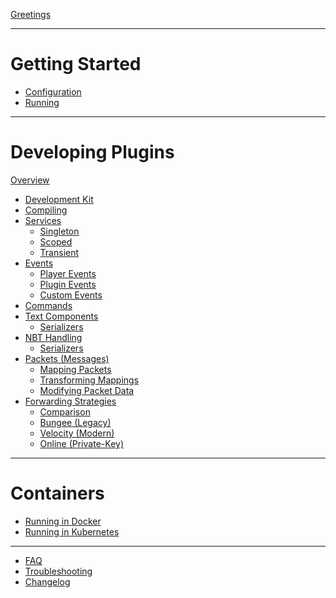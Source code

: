 [Greetings](greetings.md)

---

# Getting Started
- [Configuration](getting-started/configuration.md)
- [Running]()

---

# Developing Plugins
[Overview]()
- [Development Kit]()
- [Compiling]()
- [Services]()
    - [Singleton]()
    - [Scoped]()
    - [Transient]()
- [Events]()
    - [Player Events]()
    - [Plugin Events]()
    - [Custom Events]()
- [Commands]()
- [Text Components]()
    - [Serializers]()
- [NBT Handling]()
    - [Serializers]()
- [Packets (Messages)]()
    - [Mapping Packets]()
    - [Transforming Mappings]()
    - [Modifying Packet Data]()
- [Forwarding Strategies]()
    - [Comparison]()
    - [Bungee (Legacy)]()
    - [Velocity (Modern)]()
    - [Online (Private-Key)]()

---

# Containers
- [Running in Docker]()
- [Running in Kubernetes]()

---

- [FAQ]()
- [Troubleshooting]()
- [Changelog](https://github.com/caunt/Void/blob/main/CHANGELOG.md)